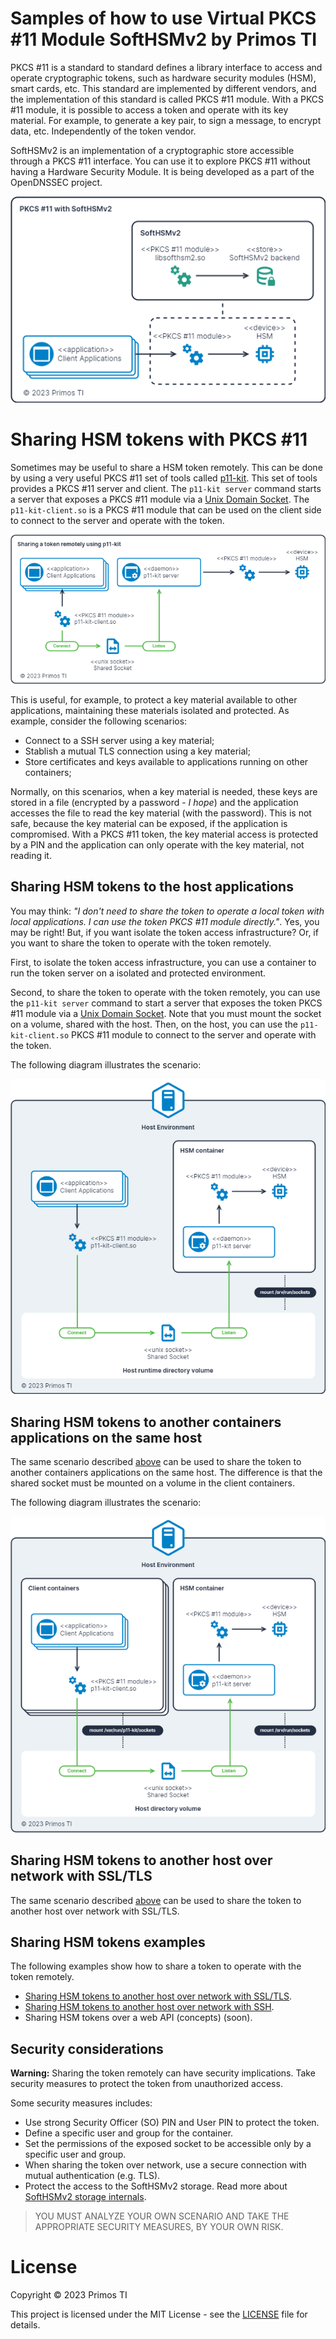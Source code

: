 # Samples of how to use Virtual PKCS #11 Module SoftHSMv2 by Primos TI

PKCS #11 is a standard to standard defines a library interface to access and operate cryptographic tokens, such as
hardware security modules (HSM), smart cards, etc. This standard are implemented by different vendors, and the
implementation of this standard is called PKCS #11 module. With a PKCS #11 module, it is possible to access a token and
operate with its key material. For example, to generate a key pair, to sign a message, to encrypt data, etc.
Independently of the token vendor.

SoftHSMv2 is an implementation of a cryptographic store accessible through a PKCS #11 interface. You can use it to
explore PKCS #11 without having a Hardware Security Module. It is being developed as a part of the OpenDNSSEC project.

![pkcs11-softhsm2-diagram](pkcs11-softhsm2.png "PKCS #11 with SoftHSMv2")

# Sharing HSM tokens with PKCS #11

Sometimes may be useful to share a HSM token remotely. This can be done by using a very useful PKCS #11 set of tools
called [p11-kit]. This set of tools provides a PKCS #11 server and client. The `p11-kit server` command starts a server
that exposes a PKCS #11 module via a [Unix Domain Socket]. The `p11-kit-client.so` is a PKCS #11 module that can be used
on the client side to connect to the server and operate with the token.

![share-token-p11-kit-diagram](share-token-p11-kit.png "Sharing a token remotely using p11-kit")

This is useful, for example, to protect a key material available to other applications, maintaining these
materials isolated and protected. As example, consider the following scenarios:

- Connect to a SSH server using a key material;
- Stablish a mutual TLS connection using a key material;
- Store certificates and keys available to applications running on other containers;

Normally, on this scenarios, when a key material is needed, these keys are stored in a file (encrypted by a password - 
*I hope*) and the application accesses the file to read the key material (with the password). This is not safe, because
the key material can be exposed, if the application is compromised. With a PKCS #11 token, the key material access is
protected by a PIN and the application can only operate with the key material, not reading it.

## Sharing HSM tokens to the host applications

You may think: *"I don't need to share the token to operate a local token with local applications. I can use the token
PKCS #11 module directly."*. Yes, you may be right! But, if you want isolate the token access infrastructure? Or, if you
want to share the token to operate with the token remotely.

First, to isolate the token access infrastructure, you can use a container to run the token server on a isolated and
protected environment.

Second, to share the token to operate with the token remotely, you can use the `p11-kit server` command to start a
server that exposes the token PKCS #11 module via a [Unix Domain Socket]. Note that you must mount the socket on a
volume, shared with the host. Then, on the host, you can use the `p11-kit-client.so` PKCS #11 module to connect to the
server and operate with the token.

The following diagram illustrates the scenario:

![share-token-to-host-diagram](share-token-to-host.png "Sharing HSM tokens to the host applications diagram")

## Sharing HSM tokens to another containers applications on the same host

The same scenario described [above](#sharing-hsm-tokens-to-the-host-applications) can be used to share the token to
another containers applications on the same host. The difference is that the shared socket must be mounted on a volume
in the client containers.

The following diagram illustrates the scenario:

![share-token-to-containers-diagram](share-token-to-containers.png "Sharing HSM tokens to another containers applications on the same host diagram")

## Sharing HSM tokens to another host over network with SSL/TLS

The same scenario described [above](#sharing-hsm-tokens-to-the-host-applications) can be used to share the token to
another host over network with SSL/TLS.

## Sharing HSM tokens examples

The following examples show how to share a token to operate with the token remotely.

- [Sharing HSM tokens to another host over network with SSL/TLS](samples/share-token-over-ssl).
- [Sharing HSM tokens to another host over network with SSH](samples/share-token-over-ssh).
- Sharing HSM tokens over a web API (concepts) (soon).

## Security considerations

**Warning:** Sharing the token remotely can have security implications. Take security measures to protect the token from
unauthorized access.

Some security measures includes:

- Use strong Security Officer (SO) PIN and User PIN to protect the token.
- Define a specific user and group for the container.
- Set the permissions of the exposed socket to be accessible only by a specific user and group.
- When sharing the token over network, use a secure connection with mutual authentication (e.g. TLS).
- Protect the access to the SoftHSMv2 storage. Read more about [SoftHSMv2 storage internals].

> YOU MUST ANALYZE YOUR OWN SCENARIO AND TAKE THE APPROPRIATE SECURITY MEASURES, BY YOUR OWN RISK.

# License

Copyright © 2023 Primos TI

This project is licensed under the MIT License - see the [LICENSE](LICENSE) file for details.

[p11-kit]: https://p11-glue.github.io/p11-glue/p11-kit.html
[Unix Domain Socket]: https://man7.org/linux/man-pages/man7/unix.7.html
[SoftHSMv2 storage internals]: https://xakcop.com/post/softhsmv2/
